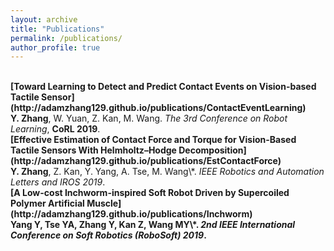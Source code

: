 ```yaml
---
layout: archive
title: "Publications"
permalink: /publications/
author_profile: true
---
```


<br>
<b>[Toward Learning to Detect and Predict Contact Events on Vision-based Tactile Sensor](http://adamzhang129.github.io/publications/ContactEventLearning)</b> 
<br> 
<b>Y. Zhang</b>, W. Yuan, Z. Kan, M. Wang.
<i>The 3rd Conference on Robot Learning</i>, <b>CoRL 2019</b>.

<br> 
<b>[Effective Estimation of Contact Force and Torque for Vision-Based Tactile Sensors With Helmholtz–Hodge Decomposition](http://adamzhang129.github.io/publications/EstContactForce)</b> 
<br> 
<b>Y. Zhang</b>, Z. Kan, Y. Yang, A. Tse, M. Wang\*.
<i>IEEE Robotics and Automation Letters and IROS 2019</i>.


<br> 
<b>[A Low-cost Inchworm-inspired Soft Robot Driven by Supercoiled Polymer Artificial Muscle](http://adamzhang129.github.io/publications/Inchworm)</b> 
<br> 
<b>Yang Y, Tse YA, <b>Zhang Y</b>, Kan Z, Wang MY\*.
<i>2nd IEEE International Conference on Soft Robotics (RoboSoft) 2019</i>.
